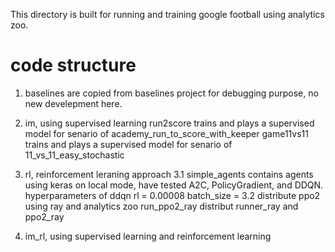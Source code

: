 This directory is built for running and training google football using analytics zoo.
# code structure
1. baselines are copied from baselines project for debugging purpose, no new develepment here.
2. im, using supervised learning
   run2score trains and plays a supervised model for senario of academy_run_to_score_with_keeper
   game11vs11 trains and plays a supervised model for senario of 11_vs_11_easy_stochastic
3. rl, reinforcement leraning approach
   3.1 simple_agents contains agents using keras on local mode, have tested A2C, PolicyGradient, and DDQN.
        hyperparameters of ddqn
        rl = 0.00008
        batch_size = 
   3.2 distribute ppo2 using ray and analytics zoo
       run_ppo2_ray distribut runner_ray and ppo2_ray
   
4. im_rl, using supervised learning and reinforcement learning


 
